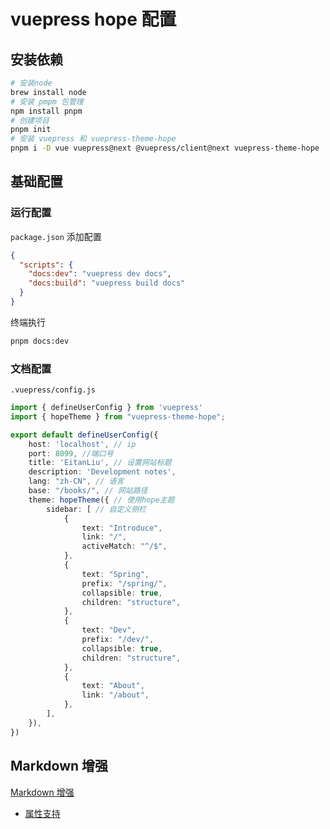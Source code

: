 # vuepress hope 配置

## 安装依赖
```sh
# 安装node
brew install node
# 安装 pmpm 包管理
npm install pnpm
# 创建项目
pnpm init
# 安装 vuepress 和 vuepress-theme-hope
pnpm i -D vue vuepress@next @vuepress/client@next vuepress-theme-hope
```

## 基础配置

### 运行配置

`package.json` 添加配置

```json
{
  "scripts": {
    "docs:dev": "vuepress dev docs",
    "docs:build": "vuepress build docs"
  }
}
```

终端执行

```sh
pnpm docs:dev
```

### 文档配置

`.vuepress/config.js`

```ts
import { defineUserConfig } from 'vuepress'
import { hopeTheme } from "vuepress-theme-hope";

export default defineUserConfig({
    host: 'localhost', // ip
    port: 8099, //端口号
    title: 'EitanLiu', // 设置网站标题
    description: 'Development notes',
    lang: "zh-CN", // 语言
    base: "/books/", // 网站路径
    theme: hopeTheme({ // 使用hope主题
        sidebar: [ // 自定义侧栏
            {
                text: "Introduce",
                link: "/",
                activeMatch: "^/$",
            },
            {
                text: "Spring",
                prefix: "/spring/",
                collapsible: true,
                children: "structure",
            },
            {
                text: "Dev",
                prefix: "/dev/",
                collapsible: true,
                children: "structure",
            },
            {
                text: "About",
                link: "/about",
            },
        ],
    }),
})
```

## Markdown 增强

[Markdown 增强](https://theme-hope.vuejs.press/zh/guide/markdown/)

- [属性支持](https://theme-hope.vuejs.press/zh/guide/markdown/attrs.html)
